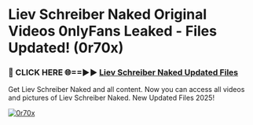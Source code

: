 # Liev Schreiber Naked Original Videos 0nlyFans Leaked - Files Updated! (0r70x)

<h3>🔴 CLICK HERE 🌐==►► <a href="https://tinyurl.com/up5wt9bj" rel="nofollow">Liev Schreiber Naked Updated Files</a></h3>

Get Liev Schreiber Naked and all content. Now you can access all videos and pictures of Liev Schreiber Naked. New Updated Files 2025!

[![0r70x](https://i.imgur.com/ABiUzMV.gif)](https://tinyurl.com/up5wt9bj)
